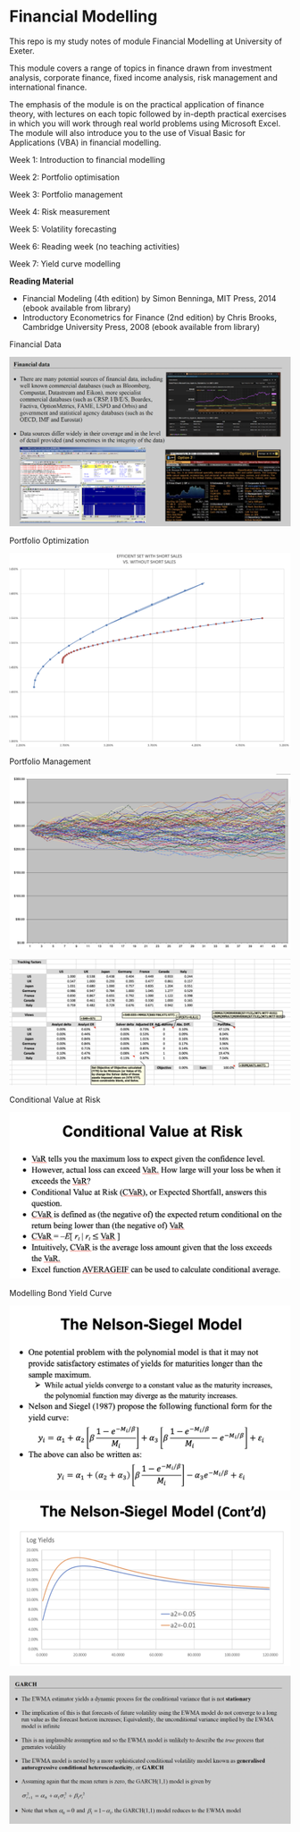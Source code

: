 # Financial Modelling

This repo is my study notes of module Financial Modelling at University of Exeter.

This module covers a range of topics in finance drawn from investment analysis, corporate finance, fixed income analysis, risk management and international finance.

The emphasis of the module is on the practical application of finance theory, with lectures on each topic followed by in-depth practical exercises in which you will work through real world problems using Microsoft Excel. The module will also introduce you to the use of Visual Basic for Applications (VBA) in financial modelling.


Week 1: Introduction to financial modelling

Week 2: Portfolio optimisation

Week 3: Portfolio management

Week 4: Risk measurement

Week 5: Volatility forecasting

Week 6: Reading week (no teaching activities)

Week 7: Yield curve modelling


**Reading Material**

* Financial Modeling (4th edition) by Simon Benninga, MIT Press, 2014 (ebook available from library)
* Introductory Econometrics for Finance (2nd edition) by Chris Brooks, Cambridge University Press, 2008 (ebook available from library)

Financial Data

![1678146708946](image/README/1678146708946.png)

Portfolio Optimization

![1678146479379](image/README/1678146479379.png)

Portfolio Management

![1678146598070](image/README/1678146598070.png)

![1678142780781](image/README/1678142780781.png)

Conditional Value at Risk

![1678142924299](image/README/1678142924299.png)

Modelling Bond Yield Curve

![1678142999498](image/README/1678142999498.png)

![1678143021891](image/README/1678143021891.png)

![1678146926411](image/README/1678146926411.png)
